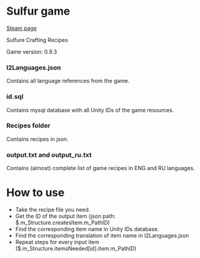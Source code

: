 # Sulfur game
<a href="https://store.steampowered.com/app/2124120/SULFUR/" title="Sulfur">Steam page</a>

Sulfure Crafting Recipes

Game version: 0.9.3

### I2Languages.json
Contains all language references from the game.

### id.sql
Contains mysql database with all Unity IDs of the game resources.

### Recipes folder
Contains recipes in json.

### output.txt and output_ru.txt
Contains (almost) complete list of game recipes in ENG and RU languages.

# How to use
 - Take the recipe file you need.
 - Get the ID of the output item (json path: $.m_Structure.createsItem.m_PathID)
 - Find the corresponding item name in Unity IDs database.
 - Find the corresponding translation of item name in I2Languages.json
 - Repeat steps for every input item ($.m_Structure.itemsNeeded[id].item.m_PathID)